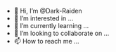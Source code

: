 - 👋 Hi, I’m @Dark-Raiden
- 👀 I’m interested in ...
- 🌱 I’m currently learning ...
- 💞️ I’m looking to collaborate on ...
- 📫 How to reach me ...

<!---
Dark-Raiden/Dark-Raiden is a ✨ special ✨ repository because its `README.md` (this file) appears on your GitHub profile.
You can click the Preview link to take a look at your changes.
--->
